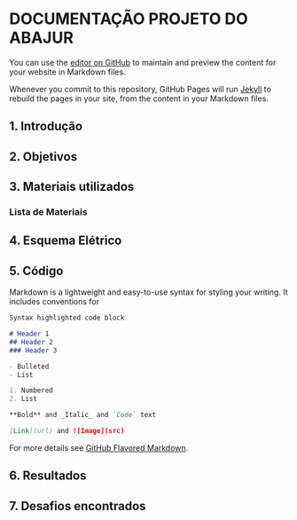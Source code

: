 # DOCUMENTAÇÃO PROJETO DO ABAJUR

You can use the [editor on GitHub](https://github.com/MarlonVieira/MarlonVieira.github.io/edit/main/index.md) to maintain and preview the content for your website in Markdown files.

Whenever you commit to this repository, GitHub Pages will run [Jekyll](https://jekyllrb.com/) to rebuild the pages in your site, from the content in your Markdown files.

## 1. Introdução

## 2. Objetivos

## 3. Materiais utilizados

### Lista de Materiais

## 4. Esquema Elétrico

## 5. Código

Markdown is a lightweight and easy-to-use syntax for styling your writing. It includes conventions for

```markdown
Syntax highlighted code block

# Header 1
## Header 2
### Header 3

- Bulleted
- List

1. Numbered
2. List

**Bold** and _Italic_ and `Code` text

[Link](url) and ![Image](src)
```

For more details see [GitHub Flavored Markdown](https://guides.github.com/features/mastering-markdown/).

## 6. Resultados

## 7. Desafios encontrados

